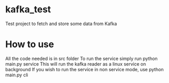 # kafka_test
Test project to fetch and store some data from Kafka

# How to use
All the code needed is in src folder
To run the service simply run python main.py service
This will run the kafka reader as a linux service on background
If you wish to run the service in non service mode, use python main.py cli